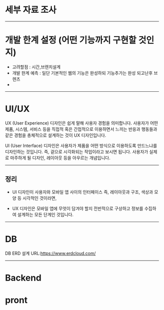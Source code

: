 # 세부 자료 조사





---

# 개발 한계 설정 (어떤 기능까지 구현할 것인지)
- 고려할점 : 시간,브렌치설계
- 개발 한계 예측 : 일단 기본적인 웹의 기능은 완성하되 기능추가는 완성 되고난후 브렌츠
- 
  



---
# UI/UX
UX (User Experience) 디자인은 쉽게 말해 사용자 경험을 의미합니다. 사용자가 어떤 제품, 시스템, 서비스 등을 직접적 혹은 간접적으로 이용하면서 느끼는 반응과 행동들과 같은 경험을 총체적으로 설계하는 것이 UX 디자인입니다.

UI (User Interface) 디자인은 사용자가 제품을 어떤 방식으로 이용하도록 만드느냐를 디자인하는 것입니다. 즉, 겉으로 시각화되는 작업이라고 보시면 됩니다. 사용자가 실제로 마주하게 될 디자인, 레이아웃 등을 아우르는 개념입니다.

---
## 정리
- UI 디자인이 사용자와 모바일 앱 사이의 인터페이스 즉, 레이아웃과 구조, 색상과 모양 등 시각적인 것이라면,


- UX 디자인은 모바일 앱에 무엇이 담겨야 할지 전반적으로 구상하고 정보를 수집하여 설계하는 모든 단계인 것입니다.


---
# DB
DB ERD 설계 URL:https://www.erdcloud.com/



---
# Backend

# pront